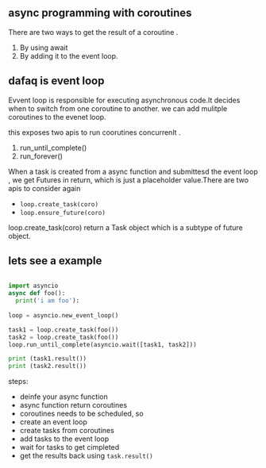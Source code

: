 ## async programming with coroutines

There are two ways to get the result of a coroutine .
1) By using await
2) By adding it to the event loop.


## dafaq is event loop
Evvent loop is responsible for executing asynchronous code.It decides when to switch from one coroutine to another.
we can add mulitple coroutines to the evenet loop.

this exposes two apis to run coorutines concurrenlt .
1) run_until_complete()
2) run_forever()

When a task is created from a async function and submittesd the event loop , we get Futures in return, which is just a placeholder value.There are two apis to consider again

* `loop.create_task(coro)`
* `loop.ensure_future(coro)`

loop.create_task(coro) return a Task object which is a subtype of future object.

## lets see a example

```python

import asyncio
async def foo():
  print('i am foo'):
  
loop = asyncio.new_event_loop()

task1 = loop.create_task(foo())
task2 = loop.create_task(foo())
loop.run_until_complete(asyncio.wait([task1, task2]))

print (task1.result())
print (task2.result())

```

steps:

* deinfe your async function
* async function return coroutines
* coroutines needs to be scheduled, so
* create an event loop
* create tasks from coroutines
* add tasks to the event loop
* wait for tasks to get cimpleted
* get the results back using `task.result()`
